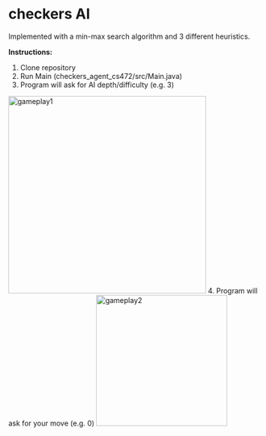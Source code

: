 # checkers AI
Implemented with a min-max search algorithm and 3 different heuristics.

**Instructions:**
1. Clone repository
2. Run Main (checkers_agent_cs472/src/Main.java)
3. Program will ask for AI depth/difficulty (e.g. 3)
<img width="392" alt="gameplay1" src="https://user-images.githubusercontent.com/39343949/138526221-c32f4302-ec15-47c1-a1a9-6d221f866096.PNG">
4. Program will ask for your move (e.g. 0)
<img width="260" alt="gameplay2" src="https://user-images.githubusercontent.com/39343949/138526226-f27da503-74b7-4b1e-899d-0c86aa37bbce.PNG">
